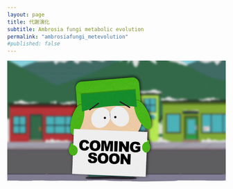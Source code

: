 ```yaml
---
layout: page
title: 代謝演化
subtitle: Ambrosia fungi metabolic evolution
permalink: "ambrosiafungi_metevolution"
#published: false
---
```

![](/assets/img/ComingSoon_Kyle.jpg)
